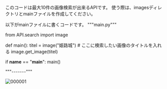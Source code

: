 このコードは最大10件の画像検索が出来るAPIです。
使う際は、imagesディレクトリとmainファイルを作成してください。

以下がmainファイルに書くコードです。
"""main.py"""

from API.search import image

def main():
    titel = image("姫路城") # ここに検索したい画像のタイトルを入れる
    image.get_image(titel)

if __name__ == "__main__":
    main()

"""-------"""

![000001](https://github.com/user-attachments/assets/058bf6f7-64cb-4f1f-8669-da8966e2c0da)